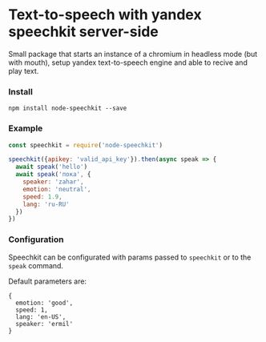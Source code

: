 # Text-to-speech with yandex speechkit server-side

Small package that starts an instance of a chromium in headless mode (but with mouth), setup yandex text-to-speech engine and able to recive and play text.


### Install

```
npm install node-speechkit --save
```


### Example

```js
const speechkit = require('node-speechkit')

speechkit({apikey: 'valid_api_key'}).then(async speak => {
  await speak('hello')
  await speak('пока', {
    speaker: 'zahar',
    emotion: 'neutral',
    speed: 1.9,
    lang: 'ru-RU'
  })
})
```


### Configuration

Speechkit can be configurated with params passed to `speechkit` or to the `speak` command.

Default parameters are:

```
{
  emotion: 'good',
  speed: 1,
  lang: 'en-US',
  speaker: 'ermil'
}
```
